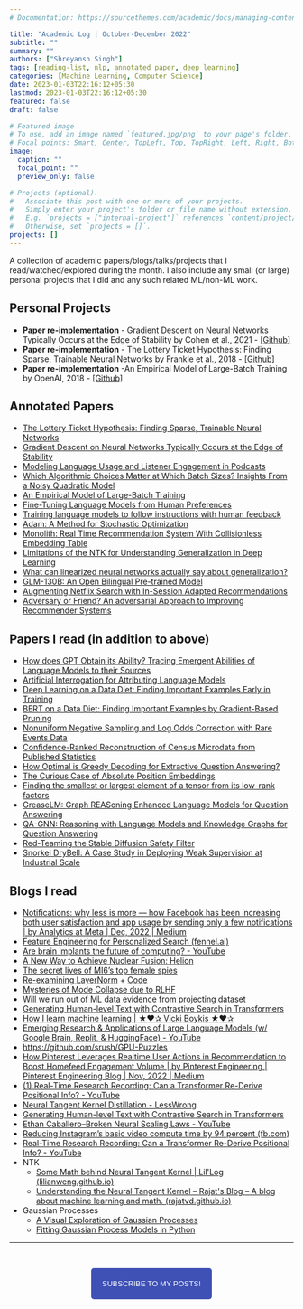 ```yaml
---
# Documentation: https://sourcethemes.com/academic/docs/managing-content/

title: "Academic Log | October-December 2022"
subtitle: ""
summary: ""
authors: ["Shreyansh Singh"]
tags: [reading-list, nlp, annotated paper, deep learning]
categories: [Machine Learning, Computer Science]
date: 2023-01-03T22:16:12+05:30
lastmod: 2023-01-03T22:16:12+05:30
featured: false
draft: false

# Featured image
# To use, add an image named `featured.jpg/png` to your page's folder.
# Focal points: Smart, Center, TopLeft, Top, TopRight, Left, Right, BottomLeft, Bottom, BottomRight.
image:
  caption: ""
  focal_point: ""
  preview_only: false

# Projects (optional).
#   Associate this post with one or more of your projects.
#   Simply enter your project's folder or file name without extension.
#   E.g. `projects = ["internal-project"]` references `content/project/deep-learning/index.md`.
#   Otherwise, set `projects = []`.
projects: []
---
```


A collection of academic papers/blogs/talks/projects that I read/watched/explored during the month. I also include any small (or large) personal projects that I did and any such related ML/non-ML work.

## Personal Projects
- **Paper re-implementation** - Gradient Descent on Neural Networks Typically Occurs at the Edge of Stability by Cohen et al., 2021 - [[Github]](https://github.com/shreyansh26/Gradient-Descent-on-Neural-Networks-Typically-Occurs-at-the-Edge-of-Stability)
- **Paper re-implementation** - The Lottery Ticket Hypothesis: Finding Sparse, Trainable Neural Networks by Frankle et al., 2018 - [[Github]](https://github.com/shreyansh26/Lottery-Ticket-Hypothesis)
- **Paper re-implementation** -An Empirical Model of Large-Batch Training by OpenAI, 2018 - [[Github]](https://github.com/shreyansh26/An-Empirical-Model-of-Large-Batch-Training)


## Annotated Papers
- [The Lottery Ticket Hypothesis: Finding Sparse, Trainable Neural Networks](https://github.com/shreyansh26/Annotated-ML-Papers/blob/main/ML%20Theory/The%20Lottery%20Ticket%20Hypothesis%20-%20Finding%20Sparse%2C%20Trainable%20Neural%20Networks%20.pdf)
- [Gradient Descent on Neural Networks Typically Occurs at the Edge of Stability](https://github.com/shreyansh26/Annotated-ML-Papers/blob/main/ML%20Theory/Gradient%20Descent%20on%20Neural%20Networks%20Typically%20Occurs%20at%20the%20Edge%20of%20Stability.pdf)
- [Modeling Language Usage and Listener Engagement in Podcasts](https://github.com/shreyansh26/Annotated-ML-Papers/blob/main/General-DL/Modeling%20Language%20Usage%20and%20Listener%20Engagement%20in%20Podcasts.pdf)
- [Which Algorithmic Choices Matter at Which Batch Sizes? Insights From a Noisy Quadratic Model](https://github.com/shreyansh26/Annotated-ML-Papers/blob/main/ML%20Theory/Which%20Algorithmic%20Choices%20Matter%20at%20Which%20Batch%20Sizes_%20Insights%20From%20a%20Noisy%20Quadratic%20Model.pdf)
- [An Empirical Model of Large-Batch Training](https://github.com/shreyansh26/Annotated-ML-Papers/blob/main/ML%20Theory/An%20Empirical%20Model%20of%20Large-Batch%20Training.pdf)
- [Fine-Tuning Language Models from Human Preferences](https://github.com/shreyansh26/Annotated-ML-Papers/blob/main/ML%20Theory/An%20Empirical%20Model%20of%20Large-Batch%20Training.pdf)
- [Training language models to follow instructions with human feedback](https://github.com/shreyansh26/Annotated-ML-Papers/blob/main/LLMs/RLHF/Training%20language%20models%20to%20follow%20instructions%20with%20human%20feedback.pdf)
- [Adam: A Method for Stochastic Optimization](https://github.com/shreyansh26/Annotated-ML-Papers/blob/main/ML%20Theory/Adam%20-%20A%20Method%20for%20Stochastic%20Optimization.pdf)
- [Monolith: Real Time Recommendation System With Collisionless Embedding Table](https://github.com/shreyansh26/Annotated-ML-Papers/blob/main/RecSys/Monolith%20-%20Real%20Time%20Recommendation%20System%20With%20Collisionless%20Embedding%20Table.pdf)
- [Limitations of the NTK for Understanding Generalization in Deep Learning](https://github.com/shreyansh26/Annotated-ML-Papers/blob/main/ML%20Theory/Limitations%20of%20the%20NTK%20for%20Understanding%20Generalization%20in%20Deep%20Learning.pdf)
- [What can linearized neural networks actually say about generalization?](https://github.com/shreyansh26/Annotated-ML-Papers/blob/main/ML%20Theory/What%20can%20linearized%20neural%20networks%20actually%20say%20about%20generalization.pdf)
- [GLM-130B: An Open Bilingual Pre-trained Model](https://github.com/shreyansh26/Annotated-ML-Papers/blob/main/LLMs/GLM-130B%20-%20An%20Open%20Bilingual%20Pre-trained%20Model.pdf)
- [Augmenting Netflix Search with In-Session Adapted Recommendations](https://github.com/shreyansh26/Annotated-ML-Papers/blob/main/RecSys/Augmenting%20Netflix%20Search%20with%20In-Session%20Adapted%20Recommendations.pdf)
- [Adversary or Friend? An adversarial Approach to Improving Recommender Systems](https://github.com/shreyansh26/Annotated-ML-Papers/blob/main/RecSys/Adversary%20or%20Friend%20-%20An%20adversarial%20Approach%20to%20Improving%20Recommender%20Systems.pdf)

## Papers I read (in addition to above)
- [How does GPT Obtain its Ability? Tracing Emergent Abilities of Language Models to their Sources](https://www.notion.so/How-does-GPT-Obtain-its-Ability-Tracing-Emergent-Abilities-of-Language-Models-to-their-Sources-b9a57ac0fcf74f30a1ab9e3e36fa1dc1)
- [Artificial Interrogation for Attributing Language Models](https://arxiv.org/abs/2211.10877)
- [Deep Learning on a Data Diet: Finding Important Examples Early in Training](https://arxiv.org/abs/2107.07075)
- [BERT on a Data Diet: Finding Important Examples by Gradient-Based Pruning](https://arxiv.org/abs/2211.05610)
- [Nonuniform Negative Sampling and Log Odds Correction with Rare Events Data](https://arxiv.org/abs/2110.13048)
- [Confidence-Ranked Reconstruction of Census Microdata from Published Statistics](https://arxiv.org/abs/2211.03128)
- [How Optimal is Greedy Decoding for Extractive Question Answering?](https://arxiv.org/abs/2108.05857)
- [The Curious Case of Absolute Position Embeddings](https://arxiv.org/abs/2210.12574)
- [Finding the smallest or largest element of a tensor from its low-rank factors](https://arxiv.org/abs/2210.11413v1)
- [GreaseLM: Graph REASoning Enhanced Language Models for Question Answering](https://arxiv.org/abs/2201.08860)
- [QA-GNN: Reasoning with Language Models and Knowledge Graphs for Question Answering](https://arxiv.org/abs/2104.06378)
- [Red-Teaming the Stable Diffusion Safety Filter](https://arxiv.org/abs/2210.04610)
- [Snorkel DryBell: A Case Study in Deploying Weak Supervision at Industrial Scale](https://arxiv.org/abs/1812.00417)

## Blogs I read

- [Notifications: why less is more — how Facebook has been increasing both user satisfaction and app usage by sending only a few notifications | by Analytics at Meta | Dec, 2022 | Medium](https://medium.com/@AnalyticsAtMeta/notifications-why-less-is-more-how-facebook-has-been-increasing-both-user-satisfaction-and-app-9463f7325e7d)
- [Feature Engineering for Personalized Search (fennel.ai)](https://fennel.ai/blog/feature-engineering-for-personalized-search/)
- [Are brain implants the future of computing? - YouTube](https://www.youtube.com/watch?v=BYxzrFyES6I&ab_channel=TheEconomist)
- [A New Way to Achieve Nuclear Fusion: Helion](https://www.youtube.com/watch?v=_bDXXWQxK38)
- [The secret lives of MI6’s top female spies](https://www.ft.com/content/741772c0-ee76-4d3d-bfcd-4fabc1fb405d)
- [Re-examining LayerNorm](https://www.lesswrong.com/posts/jfG6vdJZCwTQmG7kb/re-examining-layernorm) + [Code](https://colab.research.google.com/drive/1S39-w4vzX3VzZx_27X_BtrLs442pOJnJ?usp=sharing)
- [Mysteries of Mode Collapse due to RLHF](https://www.lesswrong.com/posts/t9svvNPNmFf5Qa3TA/mysteries-of-mode-collapse-due-to-rlhf)
- [Will we run out of ML data evidence from projecting dataset](https://www.lesswrong.com/posts/Couhhp4pPHbbhJ2Mg/will-we-run-out-of-ml-data-evidence-from-projecting-dataset)
- [Generating Human-level Text with Contrastive Search in Transformers](https://huggingface.co/blog/introducing-csearch)
- [How I learn machine learning | ★❤✰ Vicki Boykis ★❤✰](https://vickiboykis.com/2022/11/10/how-i-learn-machine-learning/)
- [Emerging Research & Applications of Large Language Models (w/ Google Brain, Replit, & HuggingFace) - YouTube](https://www.youtube.com/watch?v=r7UfYlFj2xw&ab_channel=InnovationEndeavors)
- https://github.com/srush/GPU-Puzzles
- [How Pinterest Leverages Realtime User Actions in Recommendation to Boost Homefeed Engagement Volume | by Pinterest Engineering | Pinterest Engineering Blog | Nov, 2022 | Medium](https://medium.com/pinterest-engineering/how-pinterest-leverages-realtime-user-actions-in-recommendation-to-boost-homefeed-engagement-volume-165ae2e8cde8)
- [(1) Real-Time Research Recording: Can a Transformer Re-Derive Positional Info? - YouTube](https://www.youtube.com/watch?v=yo4QvDn-vsU&ab_channel=NeelNanda)
- [Neural Tangent Kernel Distillation - LessWrong](https://www.lesswrong.com/posts/QzpKq92nXqp8NHM34/neural-tangent-kernel-distillation)
- [Generating Human-level Text with Contrastive Search in Transformers](https://twitter.com/__nmca__/status/1588575691284807682?s=20&t=Yea0IQkI3v8VjiEAx1l8ow)
- [Ethan Caballero–Broken Neural Scaling Laws - YouTube](https://www.youtube.com/watch?v=SV87S38M1J4&ab_channel=TheInsideView)
- [Reducing Instagram’s basic video compute time by 94 percent (fb.com)](https://engineering.fb.com/2022/11/04/video-engineering/instagram-video-processing-encoding-reduction/)
- [Real-Time Research Recording: Can a Transformer Re-Derive Positional Info? - YouTube](https://www.youtube.com/watch?v=yo4QvDn-vsU&feature=youtu.be&ab_channel=NeelNanda)
- NTK
  - [Some Math behind Neural Tangent Kernel | Lil'Log (lilianweng.github.io)](https://lilianweng.github.io/posts/2022-09-08-ntk/)
  - [Understanding the Neural Tangent Kernel – Rajat's Blog – A blog about machine learning and math. (rajatvd.github.io)](https://rajatvd.github.io/NTK/)
- Gaussian Processes
  - [A Visual Exploration of Gaussian Processes](https://distill.pub/2019/visual-exploration-gaussian-processes/)
  - [Fitting Gaussian Process Models in Python](https://www.dominodatalab.com/blog/fitting-gaussian-process-models-python)

------

&nbsp;

<script type="text/javascript" src="//downloads.mailchimp.com/js/signup-forms/popup/unique-methods/embed.js" data-dojo-config="usePlainJson: true, isDebug: false"></script>

<!-- <button style="background-color: #70ab17; color: #1770AB" id="openpopup">Subscribe to my posts!</button> -->
<div class="button_cont" align="center"><button id="openpopup" class="example_a">Subscribe to my posts!</button></div>

<style>
    .example_a {
        color: #fff !important;
        text-transform: uppercase;
        text-decoration: none;
        background: #3f51b5;
        padding: 20px;
        border-radius: 5px;
        cursor: pointer;
        display: inline-block;
        border: none;
        transition: all 0.4s ease 0s;
    }

    .example_a:hover {
        background: #434343;
        letter-spacing: 1px;
        -webkit-box-shadow: 0px 5px 40px -10px rgba(0,0,0,0.57);
        -moz-box-shadow: 0px 5px 40px -10px rgba(0,0,0,0.57);
        box-shadow: 5px 40px -10px rgba(0,0,0,0.57);
        transition: all 0.4s ease 0s;
    }
</style>


<script type="text/javascript">

function showMailingPopUp() {
    window.dojoRequire(["mojo/signup-forms/Loader"], function(L) { L.start({"baseUrl":"mc.us4.list-manage.com","uuid":"0b10ac14f50d7f4e7d11cf26a","lid":"667a1bb3da","uniqueMethods":true}) })

    document.cookie = "MCPopupClosed=;path=/;expires=Thu, 01 Jan 1970 00:00:00 UTC";
}

document.getElementById("openpopup").onclick = function() {showMailingPopUp()};

</script>

&nbsp;  
